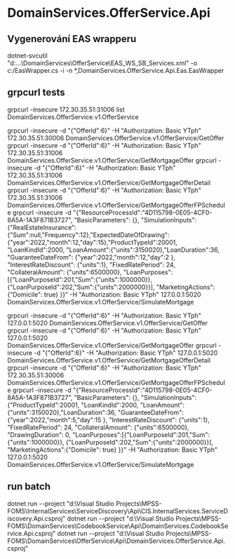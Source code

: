 ﻿# DomainServices.OfferService.Api

## Vygenerování EAS wrapperu
dotnet-svcutil "d:\...\DomainServices\OfferService\EAS_WS_SB_Services.xml" -o c:/EasWrapper.cs -i -n *,DomainServices.OfferService.Api.Eas.EasWrapper

## grpcurl tests
grpcurl -insecure 172.30.35.51:31006 list DomainServices.OfferService.v1.OfferService
       
grpcurl -insecure -d "{\"OfferId\":6}" -H "Authorization: Basic YTph" 172.30.35.51:30006 DomainServices.OfferService.v1.OfferService/GetOffer
grpcurl -insecure -d "{\"OfferId\":6}" -H "Authorization: Basic YTph" 172.30.35.51:31006 DomainServices.OfferService.v1.OfferService/GetMortgageOffer
grpcurl -insecure -d "{\"OfferId\":6}" -H "Authorization: Basic YTph" 172.30.35.51:31006 DomainServices.OfferService.v1.OfferService/GetMortgageOfferDetail
grpcurl -insecure -d "{\"OfferId\":6}" -H "Authorization: Basic YTph" 172.30.35.51:31006 DomainServices.OfferService.v1.OfferService/GetMortgageOfferFPSchedule
grpcurl -insecure -d "{\"ResourceProcessId\":\"4D115798-0E05-4CF0-8A5A-1A3F871B3727\", \"BasicParameters\": {}, \"SimulationInputs\": {\"RealEstateInsurance\":{\"Sum\":null,\"Frequency\":12},\"ExpectedDateOfDrawing\":{\"year\":2022,\"month\":12,\"day\":15},\"ProductTypeId\":20001, \"LoanKindId\":2000, \"LoanAmount\":{\"units\":3150020},\"LoanDuration\":36, \"GuaranteeDateFrom\": {\"year\":2022,\"month\":12,\"day\":2 }, \"InterestRateDiscount\": {\"units\":1}, \"FixedRatePeriod\": 24, \"CollateralAmount\": {\"units\":6500000}, \"LoanPurposes\":[{\"LoanPurposeId\":201,\"Sum\":{\"units\":1000000}}, {\"LoanPurposeId\":202,\"Sum\":{\"units\":2000000}}], \"MarketingActions\":{\"Domicile\": true} }}" -H "Authorization: Basic YTph" 127.0.0.1:5020 DomainServices.OfferService.v1.OfferService/SimulateMortgage

grpcurl -insecure -d "{\"OfferId\":6}" -H "Authorization: Basic YTph" 127.0.0.1:5020 DomainServices.OfferService.v1.OfferService/GetOffer
grpcurl -insecure -d "{\"OfferId\":6}" -H "Authorization: Basic YTph" 127.0.0.1:5020 DomainServices.OfferService.v1.OfferService/GetMortgageOffer
grpcurl -insecure -d "{\"OfferId\":6}" -H "Authorization: Basic YTph" 127.0.0.1:5020 DomainServices.OfferService.v1.OfferService/GetMortgageOfferDetail
grpcurl -insecure -d "{\"OfferId\":6}" -H "Authorization: Basic YTph" 172.30.35.51:30006 DomainServices.OfferService.v1.OfferService/GetMortgageOfferFPSchedule
grpcurl -insecure -d "{\"ResourceProcessId\":\"4D115798-0E05-4CF0-8A5A-1A3F871B3727\", \"BasicParameters\": {}, \"SimulationInputs\": {\"ProductTypeId\":20001, \"LoanKindId\":2000, \"LoanAmount\":{\"units\":3150020},\"LoanDuration\":36, \"GuaranteeDateFrom\": {\"year\":2022,\"month\":5,\"day\":15 }, \"InterestRateDiscount\": {\"units\":1}, \"FixedRatePeriod\": 24, \"CollateralAmount\": {\"units\":6500000}, \"DrawingDuration\": 0, \"LoanPurposes\":[{\"LoanPurposeId\":201,\"Sum\":{\"units\":1000000}}, {\"LoanPurposeId\":202,\"Sum\":{\"units\":2000000}}], \"MarketingActions\":{\"Domicile\": true} }}" -H "Authorization: Basic YTph" 127.0.0.1:5020 DomainServices.OfferService.v1.OfferService/SimulateMortgage

## run batch
dotnet run --project "d:\Visual Studio Projects\MPSS-FOMS\InternalServices\ServiceDiscovery\Api\CIS.InternalServices.ServiceDiscovery.Api.csproj"
dotnet run --project "d:\Visual Studio Projects\MPSS-FOMS\DomainServices\CodebookService\Api\DomainServices.CodebookService.Api.csproj"
dotnet run --project "d:\Visual Studio Projects\MPSS-FOMS\DomainServices\OfferService\Api\DomainServices.OfferService.Api.csproj"
